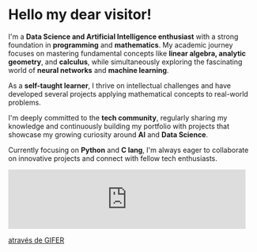   <h1>Hello my dear visitor!</h1>
  <p>I'm a <strong>Data Science and Artificial Intelligence enthusiast</strong> with a strong foundation in <strong>programming</strong> and <strong>mathematics</strong>. My academic journey focuses on mastering fundamental concepts like <strong>linear algebra, </strong><strong>analytic geometry</strong>, and <strong>calculus</strong>, while simultaneously exploring the fascinating world of <strong>neural networks</strong> and <strong>machine learning</strong>.</p>

<p>As a <strong>self-taught learner</strong>, I thrive on intellectual challenges and have developed several projects applying mathematical concepts to real-world problems.</p>

<p>I'm deeply committed to the <strong>tech community</strong>, regularly sharing my knowledge and continuously building my portfolio with projects that showcase my growing curiosity around <strong>AI</strong> and <strong>Data Science</strong>.</p>

<p>Currently focusing on <strong>Python</strong> and <strong>C lang</strong>, I'm always eager to collaborate on innovative projects and connect with fellow tech enthusiasts.</p>

<iframe src="https://gifer.com/embed/7LIp" width=480 height=120.000 frameBorder="0" allowFullScreen></iframe><p><a href="https://gifer.com">através de GIFER</a></p>
